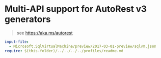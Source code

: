 # Multi-API support for AutoRest v3 generators

> see https://aka.ms/autorest

``` yaml $(enable-multi-api)
input-file:
  - Microsoft.SqlVirtualMachine/preview/2017-03-01-preview/sqlvm.json
require: $(this-folder)/../../../../profiles/readme.md
```
